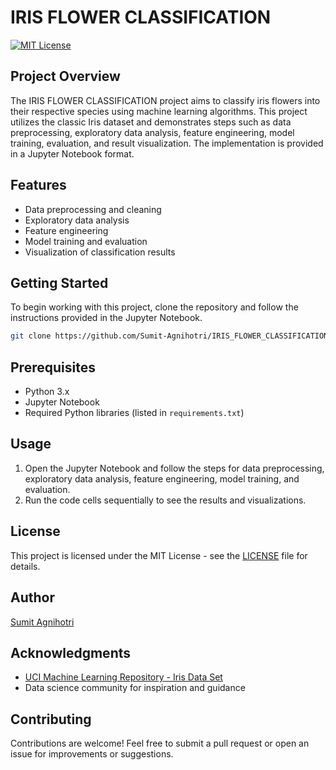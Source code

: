 # IRIS FLOWER CLASSIFICATION

[![MIT License](https://img.shields.io/badge/License-MIT-blue.svg)](LICENSE)

## Project Overview

The IRIS FLOWER CLASSIFICATION project aims to classify iris flowers into their respective species using machine learning algorithms. This project utilizes the classic Iris dataset and demonstrates steps such as data preprocessing, exploratory data analysis, feature engineering, model training, evaluation, and result visualization. The implementation is provided in a Jupyter Notebook format.

## Features

- Data preprocessing and cleaning
- Exploratory data analysis
- Feature engineering
- Model training and evaluation
- Visualization of classification results

## Getting Started

To begin working with this project, clone the repository and follow the instructions provided in the Jupyter Notebook.

```bash
git clone https://github.com/Sumit-Agnihotri/IRIS_FLOWER_CLASSIFICATION.git
```

## Prerequisites

- Python 3.x
- Jupyter Notebook
- Required Python libraries (listed in `requirements.txt`)

## Usage

1. Open the Jupyter Notebook and follow the steps for data preprocessing, exploratory data analysis, feature engineering, model training, and evaluation.
2. Run the code cells sequentially to see the results and visualizations.

## License

This project is licensed under the MIT License - see the [LICENSE](LICENSE) file for details.

## Author

[Sumit Agnihotri](https://github.com/Sumit-Agnihotri)

## Acknowledgments

- [UCI Machine Learning Repository - Iris Data Set](https://archive.ics.uci.edu/ml/datasets/iris)
- Data science community for inspiration and guidance

## Contributing

Contributions are welcome! Feel free to submit a pull request or open an issue for improvements or suggestions.
